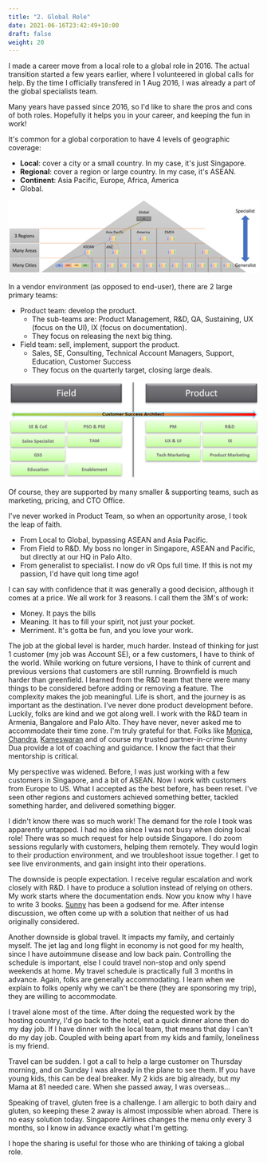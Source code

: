 ```yaml
---
title: "2. Global Role"
date: 2021-06-16T23:42:49+10:00
draft: false
weight: 20
---
```


I made a career move from a local role to a global role in 2016. The actual transition started a few years earlier, where I volunteered in global calls for help. By the time I officially transfered in 1 Aug 2016, I was already a part of the global specialists team.

Many years have passed since 2016, so I'd like to share the pros and cons of both roles. Hopefully it helps you in your career, and keeping the fun in work!

It's common for a global corporation to have 4 levels of geographic coverage:

- **Local**: cover a city or a small country. In my case, it's just Singapore.
- **Regional**: cover a region or large country. In my case, it's ASEAN.
- **Continent**: Asia Pacific, Europe, Africa, America
- Global.

![Global role diagram](4.9.2-fig-1.png)

In a vendor environment (as opposed to end-user), there are 2 large primary teams:

- Product team: develop the product.
  - The sub-teams are: Product Management, R&D, QA, Sustaining, UX (focus on the UI), IX (focus on documentation).
  - They focus on releasing the next big thing.
- Field team: sell, implement, support the product.
  - Sales, SE, Consulting, Technical Account Managers, Support, Education, Customer Success
  - They focus on the quarterly target, closing large deals.

![Field vs Product](4.9.2-fig-2.png)

Of course, they are supported by many smaller & supporting teams, such as marketing, pricing, and CTO Office.

I've never worked in Product Team, so when an opportunity arose, I took the leap of faith.

- From Local to Global, bypassing ASEAN and Asia Pacific.
- From Field to R&D. My boss no longer in Singapore, ASEAN and Pacific, but directly at our HQ in Palo Alto.
- From generalist to specialist. I now do vR Ops full time. If this is not my passion, I'd have quit long time ago!

I can say with confidence that it was generally a good decision, although it comes at a price. We all work for 3 reasons. I call them the 3M's of work:

- Money. It pays the bills
- Meaning. It has to fill your spirit, not just your pocket.
- Merriment. It's gotta be fun, and you love your work.

The job at the global level is harder, much harder. Instead of thinking for just 1 customer (my job was Account SE), or a few customers, I have to think of the world. While working on future versions, I have to think of current and previous versions that customers are still running. Brownfield is much harder than greenfield. I learned from the R&D team that there were many things to be considered before adding or removing a feature. The complexity makes the job meaningful. Life is short, and the journey is as important as the destination. I've never done product development before. Luckily, folks are kind and we got along well. I work with the R&D team in Armenia, Bangalore and Palo Alto. They have never, never asked me to accommodate their time zone. I'm truly grateful for that. Folks like [Monica](https://www.linkedin.com/in/msmonica/), [Chandra](https://www.linkedin.com/in/chandra-prathuri-a00167/), [Kameswaran](https://www.linkedin.com/in/ksubramz/) and of course my trusted partner-in-crime Sunny Dua provide a lot of coaching and guidance. I know the fact that their mentorship is critical.

My perspective was widened. Before, I was just working with a few customers in Singapore, and a bit of ASEAN. Now I work with customers from Europe to US. What I accepted as the best before, has been reset. I've seen other regions and customers achieved something better, tackled something harder, and delivered something bigger.

I didn't know there was so much work! The demand for the role I took was apparently untapped. I had no idea since I was not busy when doing local role! There was so much request for help outside Singapore. I do zoom sessions regularly with customers, helping them remotely. They would login to their production environment, and we troubleshoot issue together. I get to see live environments, and gain insight into their operations.

The downside is people expectation. I receive regular escalation and work closely with R&D. I have to produce a solution instead of relying on others. My work starts where the documentation ends. Now you know why I have to write 3 books. [Sunny](https://www.linkedin.com/in/duasunny/) has been a godsend for me. After intense discussion, we often come up with a solution that neither of us had originally considered.

Another downside is global travel. It impacts my family, and certainly myself. The jet lag and long flight in economy is not good for my health, since I have autoimmune disease and low back pain. Controlling the schedule is important, else I could travel non-stop and only spend weekends at home. My travel schedule is practically full 3 months in advance. Again, folks are generally accommodating. I learn when we explain to folks openly why we can't be there (they are sponsoring my trip), they are willing to accommodate.

I travel alone most of the time. After doing the requested work by the hosting country, I'd go back to the hotel, eat a quick dinner alone then do my day job. If I have dinner with the local team, that means that day I can't do my day job. Coupled with being apart from my kids and family, loneliness is my friend.

Travel can be sudden. I got a call to help a large customer on Thursday morning, and on Sunday I was already in the plane to see them. If you have young kids, this can be deal breaker. My 2 kids are big already, but my Mama at 81 needed care. When she passed away, I was overseas...

Speaking of travel, gluten free is a challenge. I am allergic to both dairy and gluten, so keeping these 2 away is almost impossible when abroad. There is no easy solution today. Singapore Airlines changes the menu only every 3 months, so I know in advance exactly what I'm getting.

I hope the sharing is useful for those who are thinking of taking a global role.